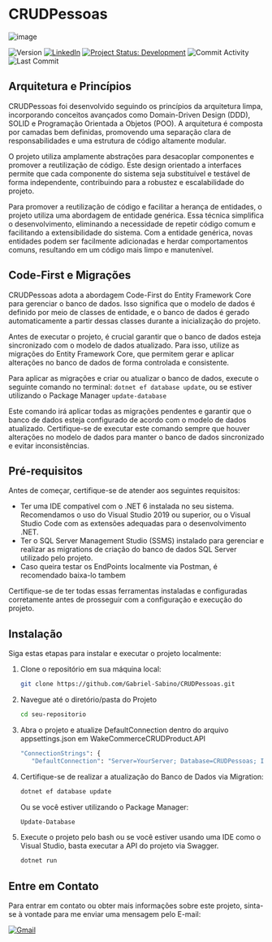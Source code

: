 # CRUDPessoas

![image](https://github.com/Gabriel-Sabino/WakeCommerceCRUDProduct/assets/71478369/a04b19fc-7720-45bd-937c-3c8ec00c0de0)

![Version](https://img.shields.io/badge/Version%201.0-8A2BE2)
[![LinkedIn](https://img.shields.io/badge/Linkedin-blue)](https://www.linkedin.com/in/gabriel-sabino1/)
[![Project Status: Development](https://img.shields.io/badge/Project%20Status-Development-orange)](https://github.com/Gabriel-Sabino/CRUDPessoas)
![Commit Activity](https://img.shields.io/github/commit-activity/t/Gabriel-Sabino/CRUDPessoas?color=darkgreen)
![Last Commit](https://img.shields.io/github/last-commit/Gabriel-Sabino/CRUDPessoas?color=yellow)

## Arquitetura e Princípios

CRUDPessoas foi desenvolvido seguindo os princípios da arquitetura limpa, incorporando conceitos avançados como Domain-Driven Design (DDD), SOLID e Programação Orientada a Objetos (POO). A arquitetura é composta por camadas bem definidas, promovendo uma separação clara de responsabilidades e uma estrutura de código altamente modular.

O projeto utiliza amplamente abstrações para desacoplar componentes e promover a reutilização de código. Este design orientado a interfaces permite que cada componente do sistema seja substituível e testável de forma independente, contribuindo para a robustez e escalabilidade do projeto.

Para promover a reutilização de código e facilitar a herança de entidades, o projeto utiliza uma abordagem de entidade genérica. Essa técnica simplifica o desenvolvimento, eliminando a necessidade de repetir código comum e facilitando a extensibilidade do sistema. Com a entidade genérica, novas entidades podem ser facilmente adicionadas e herdar comportamentos comuns, resultando em um código mais limpo e manutenível.

## Code-First e Migrações

CRUDPessoas adota a abordagem Code-First do Entity Framework Core para gerenciar o banco de dados. Isso significa que o modelo de dados é definido por meio de classes de entidade, e o banco de dados é gerado automaticamente a partir dessas classes durante a inicialização do projeto.

Antes de executar o projeto, é crucial garantir que o banco de dados esteja sincronizado com o modelo de dados atualizado. Para isso, utilize as migrações do Entity Framework Core, que permitem gerar e aplicar alterações no banco de dados de forma controlada e consistente.

Para aplicar as migrações e criar ou atualizar o banco de dados, execute o seguinte comando no terminal: `dotnet ef database update`, ou se estiver utilizando o Package Manager `update-database`

Este comando irá aplicar todas as migrações pendentes e garantir que o banco de dados esteja configurado de acordo com o modelo de dados atualizado. Certifique-se de executar este comando sempre que houver alterações no modelo de dados para manter o banco de dados sincronizado e evitar inconsistências.

## Pré-requisitos

Antes de começar, certifique-se de atender aos seguintes requisitos:

- Ter uma IDE compatível com o .NET 6 instalada no seu sistema. Recomendamos o uso do Visual Studio 2019 ou superior, ou o Visual Studio Code com as extensões adequadas para o desenvolvimento .NET.
- Ter o SQL Server Management Studio (SSMS) instalado para gerenciar e realizar as migrations de criação do banco de dados SQL Server utilizado pelo projeto.
- Caso queira testar os EndPoints localmente via Postman, é recomendado baixa-lo tambem

Certifique-se de ter todas essas ferramentas instaladas e configuradas corretamente antes de prosseguir com a configuração e execução do projeto.


## Instalação

Siga estas etapas para instalar e executar o projeto localmente:

1. Clone o repositório em sua máquina local:
   ```bash
   git clone https://github.com/Gabriel-Sabino/CRUDPessoas.git
   ```
   
2. Navegue até o diretório/pasta do Projeto 
   ```bash
   cd seu-repositorio

3. Abra o projeto e atualize DefaultConnection dentro do arquivo appsettings.json em WakeCommerceCRUDProduct.API
   ```bash
   "ConnectionStrings": {
      "DefaultConnection": "Server=YourServer; Database=CRUDPessoas; Integrated Security=True; trustServerCertificate=true;"},
   
   ```
4. Certifique-se de realizar a atualização do Banco de Dados via Migration:
   ```bash
   dotnet ef database update
   ```
   Ou se você estiver utilizando o Package Manager:
   ```bash
   Update-Database
   ```
5. Execute o projeto pelo bash ou se você estiver usando uma IDE como o Visual Studio, basta executar a API do projeto via Swagger.
   ```bash
   dotnet run

## Entre em Contato

Para entrar em contato ou obter mais informações sobre este projeto, sinta-se à vontade para me enviar uma mensagem pelo E-mail:

[![Gmail](https://img.shields.io/badge/Gmail-Message-blue)](mailto:gabrielsabino1505@gmail.com)
